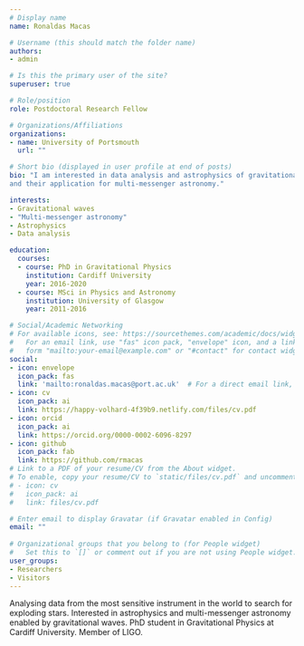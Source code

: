 ```yaml
---
# Display name
name: Ronaldas Macas

# Username (this should match the folder name)
authors:
- admin

# Is this the primary user of the site?
superuser: true

# Role/position
role: Postdoctoral Research Fellow

# Organizations/Affiliations
organizations:
- name: University of Portsmouth
  url: ""

# Short bio (displayed in user profile at end of posts)
bio: "I am interested in data analysis and astrophysics of gravitational waves,
and their application for multi-messenger astronomy."

interests:
- Gravitational waves
- "Multi-messenger astronomy"
- Astrophysics
- Data analysis

education:
  courses:
  - course: PhD in Gravitational Physics 
    institution: Cardiff University
    year: 2016-2020
  - course: MSci in Physics and Astronomy
    institution: University of Glasgow
    year: 2011-2016

# Social/Academic Networking
# For available icons, see: https://sourcethemes.com/academic/docs/widgets/#icons
#   For an email link, use "fas" icon pack, "envelope" icon, and a link in the
#   form "mailto:your-email@example.com" or "#contact" for contact widget.
social:
- icon: envelope
  icon_pack: fas
  link: 'mailto:ronaldas.macas@port.ac.uk'  # For a direct email link, use "mailto:test@example.org".
- icon: cv
  icon_pack: ai
  link: https://happy-volhard-4f39b9.netlify.com/files/cv.pdf
- icon: orcid
  icon_pack: ai
  link: https://orcid.org/0000-0002-6096-8297
- icon: github
  icon_pack: fab
  link: https://github.com/rmacas
# Link to a PDF of your resume/CV from the About widget.
# To enable, copy your resume/CV to `static/files/cv.pdf` and uncomment the lines below.  
# - icon: cv
#   icon_pack: ai
#   link: files/cv.pdf

# Enter email to display Gravatar (if Gravatar enabled in Config)
email: ""
  
# Organizational groups that you belong to (for People widget)
#   Set this to `[]` or comment out if you are not using People widget.  
user_groups:
- Researchers
- Visitors
---
```


Analysing data from the most sensitive instrument in the world to search for exploding stars. Interested in astrophysics and multi-messenger astronomy enabled by gravitational waves.  PhD student in Gravitational Physics at Cardiff University. Member of LIGO. 


